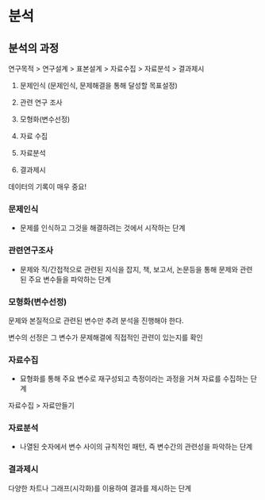 # 분석

## 분석의 과정

연구목적 > 연구설계 > 표본설계 > 자료수집 > 자료분석 > 결과제시



1. 문제인식 (문제인식, 문제해결을 통해 달성할 목표설정)
2. 관련 연구 조사
3. 모형화(변수선정)

4. 자료 수집

5. 자료분석
6. 결과제시



데이터의 기록이 매우 중요!

### 문제인식

- 문제를 인식하고 그것을 해결하려는 것에서 시작하는 단계



### 관련연구조사

- 문제와 직/간접적으로 관련된 지식을 잡지, 책, 보고서, 논문등을 통해 문제와 관련된 주요 변수들을 파악하는 단계



### 모형화(변수선정)

문제와 본질적으로 관련된 변수만 추려 분석을 진행해야 한다.

변수의 선정은 그 변수가 문제해결에 직접적인 관련이 있는지를 확인



### 자료수집 

- 묘형화를 통해 주요 변수로 재구성되고 측정이라는 과정을 거쳐 자료를 수집하는 단계

자료수집 > 자료만들기



### 자료분석

- 나열된 숫자에서 변수 사이의 규칙적인 패턴, 즉 변수간의 관련성을 파악하는 단계



### 결과제시

다양한 차트나 그래프(시각화)를 이용하여 결과를 제시하는 단계

